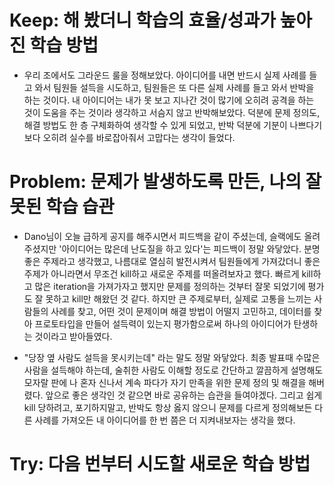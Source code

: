 # Keep: 해 봤더니 학습의 효율/성과가 높아진 학습 방법  

- 우리 조에서도 그라운드 룰을 정해보았다. 아이디어를 내면 반드시 실제 사례를 들고 와서 팀원들 설득을 시도하고, 팀원들은 또 다른 실제 사례를 들고 와서 반박을 하는 것이다. 내 아이디어는 내가 못 보고 지나간 것이 많기에 오히려 공격을 하는 것이 도움을 주는 것이라 생각하고 서슴지 않고 반박해보았다. 덕분에 문제 정의도, 해결 방법도 한 층 구체화하여 생각할 수 있게 되었고, 반박 덕분에 기분이 나쁘다기보다 오히려 실수를 바로잡아줘서 고맙다는 생각이 들었다.          

# Problem: 문제가 발생하도록 만든, 나의 잘못된 학습 습관

- Dano님이 오늘 급하게 공지를 해주시면서 피드백을 같이 주셨는데, 슬랙에도 올려주셨지만 '아이디어는 많은데 난도질을 하고 있다'는 피드백이 정말 와닿았다. 분명 좋은 주제라고 생각했고, 나름대로 열심히 발전시켜서 팀원들에게 가져갔더니 좋은 주제가 아니라면서 무조건 kill하고 새로운 주제를 떠올려보자고 했다. 빠르게 kill하고 많은 iteration을 가져가자고 했지만 문제를 정의하는 것부터 잘못 되었기에 평가도 잘 못하고 kill만 해왔던 것 같다. 하지만 큰 주제로부터, 실제로 고통을 느끼는 사람들의 사례를 찾고, 어떤 것이 문제이며 해결 방법이 어떨지 고민하고, 데이터를 찾아 프로토타입을 만들어 설득력이 있는지 평가함으로써 하나의 아이디어가 탄생하는 것이라고 받아들였다.

- "당장 옆 사람도 설득을 못시키는데" 라는 말도 정말 와닿았다. 최종 발표때 수많은 사람을 설득해야 하는데, 술취한 사람도 이해할 정도로 간단하고 깔끔하게 설명해도 모자랄 판에 나 혼자 신나서 계속 파다가 자기 만족을 위한 문제 정의 및 해결을 해버렸다. 앞으로 좋은 생각인 것 같으면 바로 공유하는 습관을 들여야겠다. 그리고 쉽게 kill 당하려고, 포기하지말고, 반박도 항상 옳지 않으니 문제를 다르게 정의해보든 다른 사례를 가져오든 내 아이디어를 한 번 쯤은 더 지켜내보자는 생각을 했다.  

# Try: 다음 번부터 시도할 새로운 학습 방법
